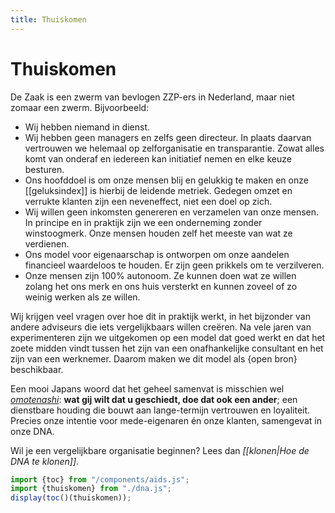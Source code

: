 ```yaml
---
title: Thuiskomen
---
```

# Thuiskomen

De Zaak is een zwerm van bevlogen ZZP-ers in Nederland, maar niet zomaar een zwerm. Bijvoorbeeld:

- Wij hebben niemand in dienst.
- Wij hebben geen managers en zelfs geen directeur. In plaats daarvan vertrouwen we helemaal op zelforganisatie en transparantie. Zowat alles komt van onderaf en iedereen kan initiatief nemen en elke keuze besturen.
- Ons hoofddoel is om onze mensen blij en gelukkig te maken en onze [[geluksindex]] is hierbij de leidende metriek. Gedegen omzet en verrukte klanten zijn een neveneffect, niet een doel op zich.
- Wij willen geen inkomsten genereren en verzamelen van onze mensen. In principe en in praktijk zijn we een onderneming zonder winstoogmerk. Onze mensen houden zelf het meeste van wat ze verdienen.
- Ons model voor eigenaarschap is ontworpen om onze aandelen financieel waardeloos te houden. Er zijn geen prikkels om te verzilveren.
- Onze mensen zijn 100% autonoom. Ze kunnen doen wat ze willen zolang het ons merk en ons huis versterkt en kunnen zoveel of zo weinig werken als ze willen.

Wij krijgen veel vragen over hoe dit in praktijk werkt, in het bijzonder van andere adviseurs die iets vergelijkbaars willen creëren. Na vele jaren van experimenteren zijn we uitgekomen op een model dat goed werkt en dat het zoete midden vindt tussen het zijn van een onafhankelijke consultant en het zijn van een werknemer. Daarom maken we dit model als {open bron} beschikbaar.

Een mooi Japans woord dat het geheel samenvat is misschien wel *[omotenashi](https://www.japantoday.com/category/opinions/view/the-business-of-omotenashi)*: **wat gij wilt dat u geschiedt, doe dat ook een ander**; een dienstbare houding die bouwt aan lange-termijn vertrouwen en loyaliteit. Precies onze intentie voor mede-eigenaren én onze klanten, samengevat in onze DNA.

Wil je een vergelijkbare organisatie beginnen? Lees dan _[[klonen|Hoe de DNA te klonen]]_.

~~~js
import {toc} from "/components/aids.js";
import {thuiskomen} from "./dna.js";
display(toc()(thuiskomen));
~~~